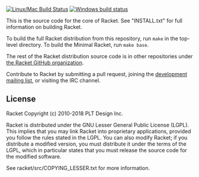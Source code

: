 [![Linux/Mac Build
Status](https://travis-ci.org/racket/racket.svg?branch=master)](https://travis-ci.org/racket/racket)
[![Windows build status](https://ci.appveyor.com/api/projects/status/hqir4eib0okk6xar?svg=true)](https://ci.appveyor.com/project/plt/racket)


This is the source code for the core of Racket.  See
"INSTALL.txt" for full information on building Racket.

To build the full Racket distribution from this repository, run `make`
in the top-level directory. To build the Minimal Racket, run `make
base`.

The rest of the Racket distribution source code is in other
repositories under [the Racket GitHub
organization](https://github.com/racket).

Contribute to Racket by submitting a pull request, joining the
[development mailing list](https://lists.racket-lang.org), or visiting
the IRC channel.

License
-------

Racket
Copyright (c) 2010-2018 PLT Design Inc.

Racket is distributed under the GNU Lesser General Public License
(LGPL).  This implies that you may link Racket into proprietary
applications, provided you follow the rules stated in the LGPL.  You can
also modify Racket; if you distribute a modified version, you must
distribute it under the terms of the LGPL, which in particular states
that you must release the source code for the modified software.  

See racket/src/COPYING_LESSER.txt for more information.
